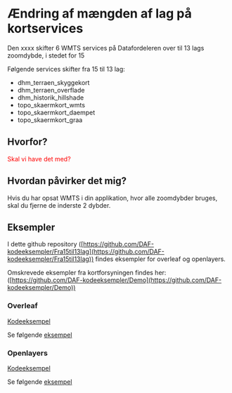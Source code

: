 # Ændring af mængden af lag på kortservices
Den xxxx skifter 6 WMTS services på Datafordeleren over til 13 lags zoomdybde, i stedet for 15

Følgende services skifter fra 15 til 13 lag:

* dhm_terraen_skyggekort
* dhm_terraen_overflade
* dhm_historik_hillshade
* topo_skaermkort_wmts
* topo_skaermkort_daempet
* topo_skaermkort_graa

## Hvorfor?
<span style="color:red">Skal vi have det med?</span>

## Hvordan påvirker det mig?
Hvis du har opsat WMTS i din applikation, hvor alle zoomdybder bruges, skal du fjerne de inderste 2 dybder.

## Eksempler
I dette github repository ([https://github.com/DAF-kodeeksempler/Fra15til13lag](https://github.com/DAF-kodeeksempler/Fra15til13lag))
findes eksempler for overleaf og openlayers.

Omskrevede eksempler fra kortforsyningen findes her: ([https://github.com/DAF-kodeeksempler/Demo](https://github.com/DAF-kodeeksempler/Demo))


### Overleaf

<span style="text-decoration: underline">Kodeeksempel</span>

Se følgende [eksempel](/examples/overleaf/example_wms_zoom.html)

### Openlayers

<span style="text-decoration: underline">Kodeeksempel</span>

Se følgende [eksempel](/examples/openlayer/example_wms_zoom.html)
